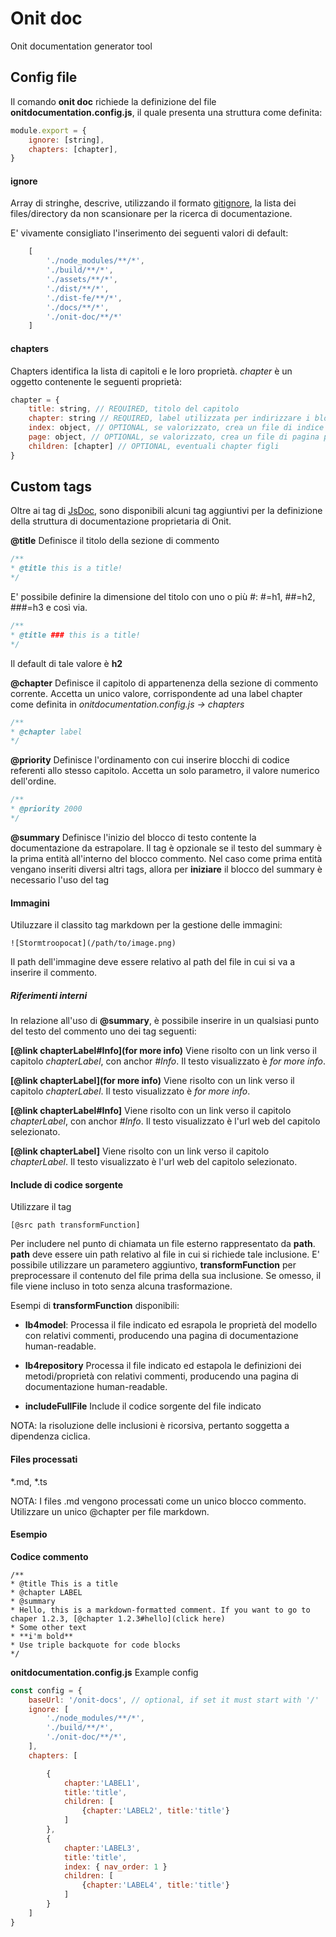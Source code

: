# Onit doc

Onit documentation generator tool

## Config file

Il comando **onit doc** richiede la definizione del file **onitdocumentation.config.js**, il quale presenta una struttura come definita:

```js
module.export = {
    ignore: [string],
    chapters: [chapter],
}
```

#### ignore
Array di stringhe, descrive, utilizzando il formato [gitignore](https://git-scm.com/docs/gitignore), la lista dei files/directory da non scansionare per la ricerca di documentazione.

E' vivamente consigliato l'inserimento dei seguenti valori di default: 
```js
    [
        './node_modules/**/*',
        './build/**/*',
        './assets/**/*',
        './dist/**/*',
        './dist-fe/**/*',
        './docs/**/*',
        './onit-doc/**/*'
    ]
```

#### chapters
Chapters identifica la lista di capitoli e le loro proprietà. *chapter* è un oggetto contenente le seguenti proprietà:

```js
chapter = {
    title: string, // REQUIRED, titolo del capitolo
    chapter: string // REQUIRED, label utilizzata per indirizzare i blocchi dei commenti,
    index: object, // OPTIONAL, se valorizzato, crea un file di indice per la voce corrente. Le coppie chiave-valore di object verranno inserite nell'header jackill del file index generato senza subire alterazioni. Il file di index viene automaticamente generto se esistono dei fligli della voce corrente (in base a children)
    page: object, // OPTIONAL, se valorizzato, crea un file di pagina per la voce corrente. Le coppie chiave-valore di object verranno inserite nell'header jackill del file generato senza subire alterazioni. Il file page viene automaticamente generato se la scansione del progetto rileva dei frammenti di codice-commento per la rispettiva label 
    children: [chapter] // OPTIONAL, eventuali chapter figli
}
```

## Custom tags

Oltre ai tag di [JsDoc](https://jsdoc.app/), sono disponibili alcuni tag aggiuntivi per la definizione della struttura di documentazione proprietaria di Onit.


**@title**
Definisce il titolo della sezione di commento

```js
/**
* @title this is a title!
*/
```

E' possibile definire la dimensione del titolo con uno o più #: #=h1, ##=h2, ###=h3 e così via.
```js
/**
* @title ### this is a title!
*/
```
Il default di tale valore è **h2**

**@chapter** 
Definisce il capitolo di appartenenza della sezione di commento corrente. Accetta un unico valore, corrispondente ad una label chapter come definita in *onitdocumentation.config.js -> chapters*

```js
/**
* @chapter label
*/
```

**@priority**
Definisce l'ordinamento con cui inserire blocchi di codice referenti allo stesso capitolo. Accetta un solo parametro, il valore numerico dell'ordine.

```js
/**
* @priority 2000
*/
```

**@summary** 
Definisce l'inizio del blocco di testo contente la documentazione da estrapolare.
Il tag è opzionale se il testo del summary è la prima entità all'interno del blocco commento. Nel caso come prima entità vengano inseriti diversi altri tags, allora per **iniziare** il blocco del summary è necessario l'uso del tag

#### Immagini
Utiluzzare il classito tag markdown per la gestione delle immagini:

```
![Stormtroopocat](/path/to/image.png)
```

Il path dell'immagine deve essere relativo al path del file in cui si va a inserire il commento.

##### Riferimenti interni
In relazione all'uso di **@summary**, è possibile inserire in un qualsiasi punto del testo del commento uno dei tag seguenti:

**[@link chapterLabel#Info](for more info)**
Viene risolto con un link verso il capitolo *chapterLabel*, con anchor *#Info*. Il testo visualizzato è *for more info*.

**[@link chapterLabel](for more info)**
Viene risolto con un link verso il capitolo *chapterLabel*. Il testo visualizzato è *for more info*.

**[@link chapterLabel#Info]**
Viene risolto con un link verso il capitolo *chapterLabel*, con anchor *#Info*. Il testo visualizzato è l'url web del capitolo selezionato.

**[@link chapterLabel]**
Viene risolto con un link verso il capitolo *chapterLabel*. Il testo visualizzato è l'url web del capitolo selezionato.

#### Include di codice sorgente
Utilizzare il tag 
```
[@src path transformFunction]
```

Per includere nel punto di chiamata un file esterno rappresentato da **path**. 
**path** deve essere uin path relativo al file in cui si richiede tale inclusione. E' possibile utilizzare un parametero aggiuntivo, **transformFunction** per preprocessare il contenuto del file prima della sua inclusione. Se omesso, il file viene incluso in toto senza alcuna trasformazione.

Esempi di **transformFunction** disponibili:

- **lb4model**: 
    Processa il file indicato ed esrapola le proprietà del modello con relativi commenti, producendo una pagina di documentazione human-readable.

- **lb4repository**
    Processa il file indicato ed estapola le definizioni dei metodi/proprietà con relativi commenti, producendo una pagina di documentazione human-readable.

- **includeFullFile**
    Include il codice sorgente del file indicato

NOTA: la risoluzione delle inclusioni è ricorsiva, pertanto soggetta a dipendenza ciclica.
  
#### Files processati

*.md, *.ts

NOTA: I files .md vengono processati come un unico blocco commento. Utilizzare un unico @chapter per file markdown.

#### Esempio 

**Codice commento**
```
/**
* @title This is a title
* @chapter LABEL
* @summary 
* Hello, this is a markdown-formatted comment. If you want to go to chaper 1.2.3, [@chapter 1.2.3#hello](click here)
* Some other text
* **i'm bold**
* Use triple backquote for code blocks
*/
```

**onitdocumentation.config.js**
Example config

```js
const config = {
    baseUrl: '/onit-docs', // optional, if set it must start with '/'
    ignore: [
        './node_modules/**/*',
        './build/**/*',
        './onit-doc/**/*',
    ],
    chapters: [

        {
            chapter:'LABEL1', 
            title:'title', 
            children: [
                {chapter:'LABEL2', title:'title'}
            ]
        },
        {
            chapter:'LABEL3', 
            title:'title', 
            index: { nav_order: 1 }
            children: [
                {chapter:'LABEL4', title:'title'}
            ]
        }
    ]
}

```


